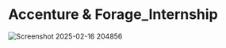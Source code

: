 # Accenture & Forage_Internship
![Screenshot 2025-02-16 204856](https://github.com/user-attachments/assets/1253070c-34fe-454b-af84-8909700f5ed9)
